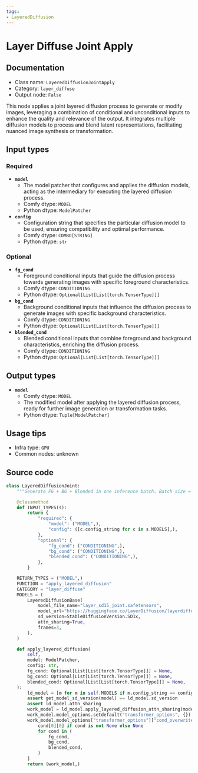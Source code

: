 ```yaml
---
tags:
- LayeredDiffusion
---
```


# Layer Diffuse Joint Apply
## Documentation
- Class name: `LayeredDiffusionJointApply`
- Category: `layer_diffuse`
- Output node: `False`

This node applies a joint layered diffusion process to generate or modify images, leveraging a combination of conditional and unconditional inputs to enhance the quality and relevance of the output. It integrates multiple diffusion models to process and blend latent representations, facilitating nuanced image synthesis or transformation.
## Input types
### Required
- **`model`**
    - The model patcher that configures and applies the diffusion models, acting as the intermediary for executing the layered diffusion process.
    - Comfy dtype: `MODEL`
    - Python dtype: `ModelPatcher`
- **`config`**
    - Configuration string that specifies the particular diffusion model to be used, ensuring compatibility and optimal performance.
    - Comfy dtype: `COMBO[STRING]`
    - Python dtype: `str`
### Optional
- **`fg_cond`**
    - Foreground conditional inputs that guide the diffusion process towards generating images with specific foreground characteristics.
    - Comfy dtype: `CONDITIONING`
    - Python dtype: `Optional[List[List[torch.TensorType]]]`
- **`bg_cond`**
    - Background conditional inputs that influence the diffusion process to generate images with specific background characteristics.
    - Comfy dtype: `CONDITIONING`
    - Python dtype: `Optional[List[List[torch.TensorType]]]`
- **`blended_cond`**
    - Blended conditional inputs that combine foreground and background characteristics, enriching the diffusion process.
    - Comfy dtype: `CONDITIONING`
    - Python dtype: `Optional[List[List[torch.TensorType]]]`
## Output types
- **`model`**
    - Comfy dtype: `MODEL`
    - The modified model after applying the layered diffusion process, ready for further image generation or transformation tasks.
    - Python dtype: `Tuple[ModelPatcher]`
## Usage tips
- Infra type: `GPU`
- Common nodes: unknown


## Source code
```python
class LayeredDiffusionJoint:
    """Generate FG + BG + Blended in one inference batch. Batch size = 3N."""

    @classmethod
    def INPUT_TYPES(s):
        return {
            "required": {
                "model": ("MODEL",),
                "config": ([c.config_string for c in s.MODELS],),
            },
            "optional": {
                "fg_cond": ("CONDITIONING",),
                "bg_cond": ("CONDITIONING",),
                "blended_cond": ("CONDITIONING",),
            },
        }

    RETURN_TYPES = ("MODEL",)
    FUNCTION = "apply_layered_diffusion"
    CATEGORY = "layer_diffuse"
    MODELS = (
        LayeredDiffusionBase(
            model_file_name="layer_sd15_joint.safetensors",
            model_url="https://huggingface.co/LayerDiffusion/layerdiffusion-v1/resolve/main/layer_sd15_joint.safetensors",
            sd_version=StableDiffusionVersion.SD1x,
            attn_sharing=True,
            frames=3,
        ),
    )

    def apply_layered_diffusion(
        self,
        model: ModelPatcher,
        config: str,
        fg_cond: Optional[List[List[torch.TensorType]]] = None,
        bg_cond: Optional[List[List[torch.TensorType]]] = None,
        blended_cond: Optional[List[List[torch.TensorType]]] = None,
    ):
        ld_model = [m for m in self.MODELS if m.config_string == config][0]
        assert get_model_sd_version(model) == ld_model.sd_version
        assert ld_model.attn_sharing
        work_model = ld_model.apply_layered_diffusion_attn_sharing(model)[0]
        work_model.model_options.setdefault("transformer_options", {})
        work_model.model_options["transformer_options"]["cond_overwrite"] = [
            cond[0][0] if cond is not None else None
            for cond in (
                fg_cond,
                bg_cond,
                blended_cond,
            )
        ]
        return (work_model,)

```
